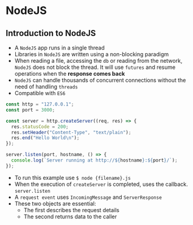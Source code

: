 # NodeJS

## Introduction to NodeJS

- A `NodeJS` app runs in a single thread
- Libraries in `NodeJS` are written using a non-blocking paradigm
- When reading a file, accessing the `db` or reading from the network, `NodeJS` does not block the thread. It will use `futures` and resume operations when the **response comes back**
- `NodeJS` can handle thousands of concurrent connections without the need of handling `threads`
- Compatible with `ES6`

```javascript
const http = "127.0.0.1";
const port = 3000;

const server = http.createServer((req, res) => {
  res.statusCode = 200;
  res.setHeader("Content-Type", "text/plain");
  res.end("Hello World\n");
});

server.listen(port, hostname, () => {
  console.log(`Server running at http://${hostname}:${port}/`);
});
```

- To run this example use `$ node {filename}.js`
- When the execution of `createServer` is completed, uses the callback. `server.listen`
- A `request event` uses `IncomingMessage` and `ServerResponse`
- These two objects are essential:
  - The first describes the request details
  - The second returns data to the caller
